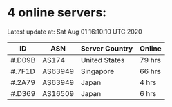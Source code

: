 # 4 online servers:

Latest update at: Sat Aug 01 16:10:10 UTC 2020

| ID | ASN | Server Country | Online |
| -- | --- | -------------- | ------ |
| #.D09B | AS174 | United States | 79 hrs |
| #.7F1D | AS63949 | Singapore | 66 hrs |
| #.2A79 | AS63949 | Japan | 4 hrs |
| #.D369 | AS16509 | Japan | 6 hrs |

